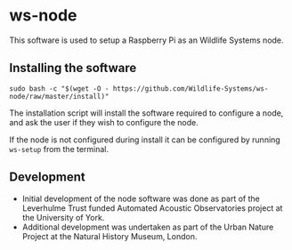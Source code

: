# ws-node
This software is used to setup a Raspberry Pi as an Wildlife Systems node.

## Installing the software
`sudo bash -c "$(wget -O - https://github.com/Wildlife-Systems/ws-node/raw/master/install)"`

The installation script will install the software required to configure a node, and ask the user if they wish to configure the node. 

If the node is not configured during install it can be configured by running `ws-setup` from the terminal.

## Development
* Initial development of the node software was done as part of the Leverhulme Trust funded Automated Acoustic Observatories project at the University of York.
* Additional development was undertaken as part of the Urban Nature Project at the Natural History Museum, London.
